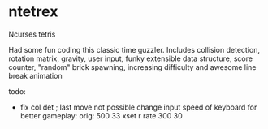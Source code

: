 # ntetrex
Ncurses tetris 

Had some fun coding this classic time guzzler. Includes collision detection, rotation matrix, gravity, user input, funky extensible data structure, score counter, "random" brick spawning, increasing difficulty and awesome line break animation

todo: 
- fix col det ; last move not possible
change input speed of keyboard for better gameplay:
orig: 500 33
xset r rate 300 30
